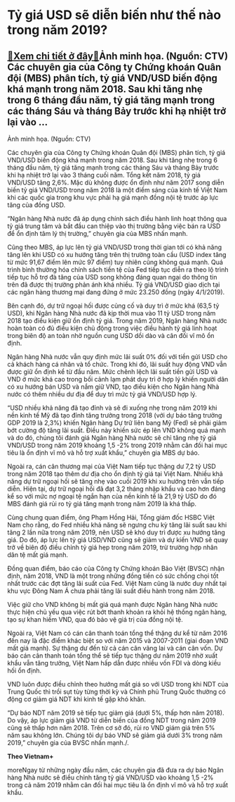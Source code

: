 Tỷ giá USD sẽ diễn biến như thế nào trong năm 2019?
===================================================

[:gift:Xem chi tiết ở đây:gift:](https://hddtvn.com/ty-gia-usd-se-dien-bien-nhu-the-nao-trong-nam-2019/)Ảnh minh họa. (Nguồn: CTV) Các chuyên gia của Công ty Chứng khoán Quân đội (MBS) phân tích, tỷ giá VND/USD biến động khá mạnh trong năm 2018. Sau khi tăng nhẹ trong 6 tháng đầu năm, tỷ giá tăng mạnh trong các tháng Sáu và tháng Bảy trước khi hạ nhiệt trở lại vào …
------------------------------------------------------------------------------------------------------------------------------------------------------------------------------------------------------------------------------------------------------------------------







 






 Ảnh minh họa. (Nguồn: CTV) 


Các chuyên gia của Công ty Chứng khoán Quân đội (MBS) phân tích, tỷ giá VND/USD biến động khá mạnh trong năm 2018. Sau khi tăng nhẹ trong 6 tháng đầu năm, tỷ giá tăng mạnh trong các tháng Sáu và tháng Bảy trước khi hạ nhiệt trở lại vào 3 tháng cuối năm. Tổng kết năm 2018, tỷ giá VND/USD tăng 2,6%. Mặc dù không được ổn định như năm 2017 song diễn biến tỷ giá VND/USD trong năm 2018 là một điểm sáng của kinh tế Việt Nam khi các quốc gia trong khu vực phải hạ giá mạnh đồng nội tệ trước áp lực tăng của đồng USD. 


“Ngân hàng Nhà nước đã áp dụng chính sách điều hành linh hoạt thông qua tỷ giá trung tâm và bắt đầu can thiệp vào thị trường bằng việc bán ra USD để ổn định tâm lý thị trường,” chuyên gia của MBS nhấn mạnh.  
   
 Cũng theo MBS, áp lực lên tỷ giá VND/USD trong thời gian tới có khả năng tăng lên khi USD có xu hướng tăng trên thị trường toàn cầu (USD index tăng từ mức 91,67 điểm lên mức 97 điểm) tuy nhiên cũng không quá mạnh. Quá trình bình thường hóa chính sách tiền tệ của Fed tiếp tục diễn ra theo lộ trình tiếp tục hỗ trợ đà tăng của USD song không đáng quan ngại do thông tin trên đã được thị trường phản ánh khá nhiều. Tỷ giá VND/USD giao dịch tại các ngân hàng thương mại đang đứng ở mức 23.250 đồng (ngày 4/1/2019).  
   
 Bên cạnh đó, dự trữ ngoại hối được củng cố và duy trì ở mức khá (63,5 tỷ USD), khi Ngân hàng Nhà nước đã kịp thời mua vào 11 tỷ USD trong năm 2018 tạo điều kiện giữ ổn định tỷ giá. Trong năm 2019, Ngân hàng Nhà nước hoàn toàn có đủ điều kiện chủ động trong việc điều hành tỷ giá linh hoạt trong biên độ an toàn nhờ nguồn cung USD dồi dào và cân đối vĩ mô ổn định.  
   
 Ngân hàng Nhà nước vẫn quy định mức lãi suất 0% đối với tiền gửi USD cho cả khách hàng cá nhân và tổ chức. Trong khi đó, lãi suất huy động VND vẫn được giữ ổn định kể từ đầu năm. Mức chênh lệch lãi suất tiền gửi USD và VND ở mức khá cao trong bối cảnh lạm phát duy trì ở hợp lý khiến người dân có xu hướng bán USD và nắm giữ VND, tạo điều kiện cho Ngân hàng Nhà nước có thêm nhiều dư địa để duy trì mức tỷ giá VND/USD hợp lý.  
   
 “USD nhiều khả năng đã tạo đỉnh và sẽ đi xuống nhẹ trong năm 2019 khi nền kinh tế Mỹ đã tạo đỉnh tăng trưởng trong 2018 (với dự báo tăng trưởng GDP 2019 là 2,3%) khiến Ngân hàng Dự trữ liên bang Mỹ (Fed) sẽ phải giảm bớt cường độ tăng lãi suất. Điều này khiến sức ép lên VND không quá mạnh và do đó, chúng tôi đánh giá Ngân hàng Nhà nước sẽ chỉ tăng nhẹ tỷ giá VND/USD trong năm 2019 khoảng 1,5 -2% trong 2019 nhằm cân đối hai mục tiêu là ổn định vĩ mô và hỗ trợ xuất khẩu,” chuyên gia MBS dự báo.  
   
 Ngoài ra, cán cân thương mại của Việt Nam tiếp tục thặng dư 7,2 tỷ USD trong năm 2018 tạo thêm dư địa cho ổn định tỷ giá tại Việt Nam. Nhiều khả năng dự trữ ngoại hối sẽ tăng nhẹ vào cuối 2019 khi xu hướng trên vẫn tiếp diễn. Hiện tại, dự trữ ngoại hối đã đạt 3,2 tháng nhập khẩu và cao hơn đáng kể so với mức nợ ngoại tệ ngắn hạn của nền kinh tế là 21,9 tỷ USD do đó MBS đánh giá rủi ro tỷ giá tăng mạnh trong năm 2019 là khá thấp.   
   
 Cùng chung quan điểm, ông Phạm Hồng Hải, Tổng giám đốc HSBC Việt Nam cho rằng, do Fed nhiều khả năng sẽ ngưng chu kỳ tăng lãi suất sau khi tăng 2 lần nữa trong năm 2019, nên USD sẽ khó duy trì được xu hướng tăng giá. Do đó, áp lực lên tỷ giá USD/VND cũng sẽ giảm và dự kiến VND sẽ quay trở về biên độ điều chỉnh tỷ giá hẹp trong năm 2019, trừ trường hợp nhân dân tệ mất giá mạnh.  
   
 Đồng quan điểm, báo cáo của Công ty Chứng khoán Bảo Việt (BVSC) nhận định, năm 2018, VND là một trong những đồng tiền có sức chống chọi tốt nhất trước các đợt tăng lãi suất của Fed. Việt Nam cũng là nước duy nhất tại khu vực Đông Nam Á chưa phải tăng lãi suất điều hành trong năm 2018.  
   
 Việc giữ cho VND không bị mất giá quá mạnh được Ngân hàng Nhà nước thực hiện chủ yếu qua việc rút bớt thanh khoản ra khỏi hệ thống ngân hàng, tạo sự khan hiếm VND, qua đó bảo vệ giá trị của đồng nội tệ.  
   
 Ngoài ra, Việt Nam có cán cân thanh toán tổng thể thặng dư kể từ năm 2016 đến nay là đặc điểm khác biệt so với năm 2015 và 2007-2011 (giai đoạn VND mất giá mạnh). Sự thặng dư đến từ cả cán cân vãng lai và cán cân vốn. Dự báo cán cân thanh toán tổng thể sẽ tiếp tục thặng dư năm 2019 nhờ xuất khẩu vẫn tăng trưởng, Việt Nam hấp dẫn được nhiều vốn FDI và dòng kiều hối ổn định.  
   
 VND luôn được điều chỉnh theo hướng mất giá so với USD trong khi NDT của Trung Quốc thì trồi sụt tùy từng thời kỳ và Chính phủ Trung Quốc thường có động cơ giảm giá NDT khi kinh tế gặp khó khăn.   
   
 “Dự báo NDT năm 2019 sẽ tiếp tục giảm giá (dưới 5%, thấp hơn năm 2018). Do vậy, áp lực giảm giá VND từ diễn biến của đồng NDT trong năm 2019 cũng sẽ thấp hơn năm 2018. Trên cơ sở đó, rủi ro VND giám giá trên 5% năm sau không lớn. Chúng tôi dự báo VND sẽ giảm giá dưới 3% trong năm 2019,” chuyên gia của BVSC nhấn mạnh./.  
 






**Theo Vietnam+**



moreNgay từ những ngày đầu năm, các chuyên gia đã đưa ra dự báo Ngân hàng Nhà nước sẽ điều chỉnh tăng tỷ giá VND/USD vào khoảng 1,5 -2% trong cả năm 2019 nhằm cân đối hai mục tiêu là ổn định vĩ mô và hỗ trợ xuất khẩu.

